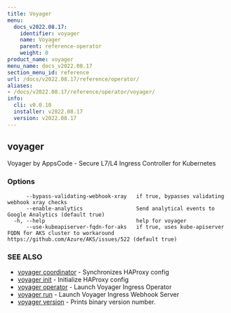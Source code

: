 ```yaml
---
title: Voyager
menu:
  docs_v2022.08.17:
    identifier: voyager
    name: Voyager
    parent: reference-operator
    weight: 0
product_name: voyager
menu_name: docs_v2022.08.17
section_menu_id: reference
url: /docs/v2022.08.17/reference/operator/
aliases:
- /docs/v2022.08.17/reference/operator/voyager/
info:
  cli: v0.0.10
  installer: v2022.08.17
  version: v2022.08.17
---
```


## voyager

Voyager by AppsCode - Secure L7/L4 Ingress Controller for Kubernetes

### Options

```
      --bypass-validating-webhook-xray   if true, bypasses validating webhook xray checks
      --enable-analytics                 Send analytical events to Google Analytics (default true)
  -h, --help                             help for voyager
      --use-kubeapiserver-fqdn-for-aks   if true, uses kube-apiserver FQDN for AKS cluster to workaround https://github.com/Azure/AKS/issues/522 (default true)
```

### SEE ALSO

* [voyager coordinator](/docs/v2022.08.17/reference/operator/voyager_coordinator)	 - Synchronizes HAProxy config
* [voyager init](/docs/v2022.08.17/reference/operator/voyager_init)	 - Initialize HAProxy config
* [voyager operator](/docs/v2022.08.17/reference/operator/voyager_operator)	 - Launch Voyager Ingress Operator
* [voyager run](/docs/v2022.08.17/reference/operator/voyager_run)	 - Launch Voyager Ingress Webhook Server
* [voyager version](/docs/v2022.08.17/reference/operator/voyager_version)	 - Prints binary version number.

